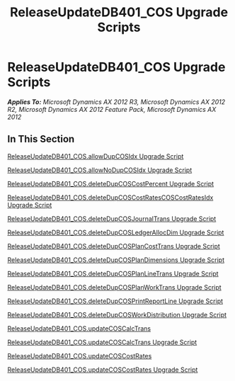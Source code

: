 ﻿---
title: ReleaseUpdateDB401_COS Upgrade Scripts
TOCTitle: ReleaseUpdateDB401_COS Upgrade Scripts
ms:assetid: d2437c46-5b2f-45a8-be00-4315132c7eb3
ms:mtpsurl: https://msdn.microsoft.com/en-us/library/JJ686952(v=AX.60)
ms:contentKeyID: 49711402
ms.date: 05/18/2015
mtps_version: v=AX.60
---

# ReleaseUpdateDB401\_COS Upgrade Scripts 


_**Applies To:** Microsoft Dynamics AX 2012 R3, Microsoft Dynamics AX 2012 R2, Microsoft Dynamics AX 2012 Feature Pack, Microsoft Dynamics AX 2012_

## In This Section

[ReleaseUpdateDB401\_COS.allowDupCOSIdx Upgrade Script](releaseupdatedb401-cos-allowdupcosidx-upgrade-script.md)

[ReleaseUpdateDB401\_COS.allowNoDupCOSIdx Upgrade Script](releaseupdatedb401-cos-allownodupcosidx-upgrade-script.md)

[ReleaseUpdateDB401\_COS.deleteDupCOSCostPercent Upgrade Script](releaseupdatedb401-cos-deletedupcoscostpercent-upgrade-script.md)

[ReleaseUpdateDB401\_COS.deleteDupCOSCostRatesCOSCostRatesIdx Upgrade Script](releaseupdatedb401-cos-deletedupcoscostratescoscostratesidx-upgrade-script.md)

[ReleaseUpdateDB401\_COS.deleteDupCOSJournalTrans Upgrade Script](releaseupdatedb401-cos-deletedupcosjournaltrans-upgrade-script.md)

[ReleaseUpdateDB401\_COS.deleteDupCOSLedgerAllocDim Upgrade Script](releaseupdatedb401-cos-deletedupcosledgerallocdim-upgrade-script.md)

[ReleaseUpdateDB401\_COS.deleteDupCOSPlanCostTrans Upgrade Script](releaseupdatedb401-cos-deletedupcosplancosttrans-upgrade-script.md)

[ReleaseUpdateDB401\_COS.deleteDupCOSPlanDimensions Upgrade Script](releaseupdatedb401-cos-deletedupcosplandimensions-upgrade-script.md)

[ReleaseUpdateDB401\_COS.deleteDupCOSPlanLineTrans Upgrade Script](releaseupdatedb401-cos-deletedupcosplanlinetrans-upgrade-script.md)

[ReleaseUpdateDB401\_COS.deleteDupCOSPlanWorkTrans Upgrade Script](releaseupdatedb401-cos-deletedupcosplanworktrans-upgrade-script.md)

[ReleaseUpdateDB401\_COS.deleteDupCOSPrintReportLine Upgrade Script](releaseupdatedb401-cos-deletedupcosprintreportline-upgrade-script.md)

[ReleaseUpdateDB401\_COS.deleteDupCOSWorkDistribution Upgrade Script](releaseupdatedb401-cos-deletedupcosworkdistribution-upgrade-script.md)

[ReleaseUpdateDB401\_COS.updateCOSCalcTrans](releaseupdatedb401-cos-updatecoscalctrans.md)

[ReleaseUpdateDB401\_COS.updateCOSCalcTrans Upgrade Script](releaseupdatedb401-cos-updatecoscalctrans-upgrade-script.md)

[ReleaseUpdateDB401\_COS.updateCOSCostRates](releaseupdatedb401-cos-updatecoscostrates.md)

[ReleaseUpdateDB401\_COS.updateCOSCostRates Upgrade Script](releaseupdatedb401-cos-updatecoscostrates-upgrade-script.md)

  


